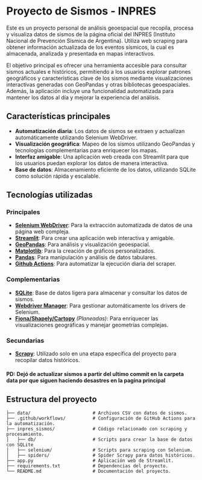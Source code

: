# Proyecto de Sismos - INPRES

Este es un proyecto personal de análisis geoespacial que recopila, procesa y visualiza datos de sismos de la página oficial del INPRES (Instituto Nacional de Prevención Sísmica de Argentina). Utiliza web scraping para obtener información actualizada de los eventos sísmicos, la cual es almacenada, analizada y presentada en mapas interactivos. 

El objetivo principal es ofrecer una herramienta accesible para consultar sismos actuales e históricos, permitiendo a los usuarios explorar patrones geográficos y características clave de los sismos mediante visualizaciones interactivas generadas con GeoPandas y otras bibliotecas geoespaciales. Además, la aplicación incluye una funcionalidad automatizada para mantener los datos al día y mejorar la experiencia del análisis.



## Características principales

- **Automatización diaria**: Los datos de sismos se extraen y actualizan automáticamente utilizando Selenium WebDriver.
- **Visualización geográfica**: Mapeo de los sismos utilizando GeoPandas y tecnologías complementarias para enriquecer los mapas.
- **Interfaz amigable**: Una aplicación web creada con Streamlit para que los usuarios puedan explorar los datos de manera interactiva.
- **Base de datos**: Almacenamiento eficiente de los datos, utilizando SQLite como solución rápida y escalable.

## Tecnologías utilizadas

### Principales
- **[Selenium WebDriver](https://www.selenium.dev/documentation/)**: Para la extracción automatizada de datos de una página web compleja.
- **[Streamlit](https://streamlit.io/)**: Para crear una aplicación web interactiva y amigable.
- **[GeoPandas](https://geopandas.org/)**: Para análisis y visualización geoespacial.
- **[Matplotlib](https://matplotlib.org/)**: Para la creación de gráficos personalizados.
- **[Pandas](https://pandas.pydata.org/)**: Para manipulación y análisis de datos tabulares.
- **[Github Actions](https://github.com/features/actions)**: Para automatizar la ejecución diaria del scraper.

### Complementarias
- **[SQLite](https://www.sqlite.org/)**: Base de datos ligera para almacenar y consultar los datos de sismos.
- **[Webdriver Manager](https://github.com/SergeyPirogov/webdriver_manager)**: Para gestionar automáticamente los drivers de Selenium.
- **[Fiona/Shapely/Cartopy](https://github.com/Toblerity/Fiona)** *(Planeadas)*: Para enriquecer las visualizaciones geográficas y manejar geometrías complejas.

### Secundarias
- **[Scrapy](https://scrapy.org/)**: Utilizado solo en una etapa específica del proyecto para recopilar datos históricos.

#### PD: Dejó de actualizar sismos a partir del ultimo commit en la carpeta data por que siguen haciendo desastres en la pagina principal


## Estructura del proyecto

```plaintext
├── data/                       # Archivos CSV con datos de sismos.
├── .github/workflows/          # Configuración de GitHub Actions para la automatización.
├── inpres_sismos/              # Código relacionado con scraping y procesamiento.
│   ├── db/                     # Scripts para crear la base de datos con SQLite
│   ├── selenium/               # Scripts para scraping con Selenium.
│   ├── spiders/                # Spider Scrapy para datos históricos.
├── app.py                      # Aplicación web de Streamlit.
├── requirements.txt            # Dependencias del proyecto.
└── README.md                   # Documentación del proyecto.
